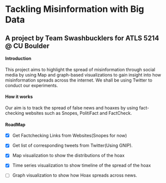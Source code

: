 # Tackling Misinformation with Big Data
## A project by Team Swashbucklers for ATLS 5214 @ CU Boulder

#### Introduction

This project aims to highlight the spread of misinformation through social media by using Map and graph-based visualizations 
to gain insight into how misinformation spreads across the internet. We shall be using Twitter to conduct our experiments.

#### How it works

Our aim is to track the spread of false news and hoaxes by using fact-checking websites such as Snopes, PolitiFact and 
FactCheck.

#### RoadMap
- [x] Get Factchecking Links from Websites(Snopes for now)
- [x] Get list of corresponding tweets from Twitter(Using GNIP).
- [x] Map visualization to show the distributions of the hoax
- [x] Time series visualization to show timeline of the spread of the hoax
- [ ] Graph visualization to show how Hoax spreads across news. 

